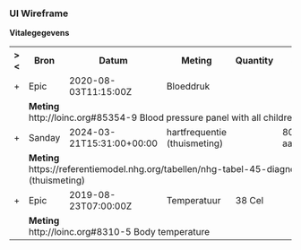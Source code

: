 ### UI Wireframe
<b>Vitalegegevens</b>
<table class="grid">
<tbody>
<tr><th>&gt;&lt;</th>
<th>Bron</th>
<th>Datum</th>
<th>Meting</th>
<th>Quantity</th>
<th>String</th>
<th>Components</th>
<th>Uitvoerder</th>
<th>Status</th>
</tr>
<tr><td>+</td>
<td>Epic</td>
<td>2020-08-03T11:15:00Z</td>
<td>Bloeddruk</td>
<td></td>
<td></td>
<td>100/60 mm[Hg]</td>
<td>C Ooms</td>
<td>final</td>
</tr><tr><td></td><td colspan=8>
<b>Meting</b><br/>http://loinc.org#85354-9 Blood pressure panel with all children optional<br/>
</td></tr>
<tr><td>+</td>
<td>Sanday</td>
<td>2024-03-21T15:31:00+00:00</td>
<td>hartfrequentie (thuismeting)</td>
<td></td>
<td>80 aantal/min</td>
<td></td>
<td></td>
<td>final</td>
</tr><tr><td></td><td colspan=8>
<b>Meting</b><br/>https://referentiemodel.nhg.org/tabellen/nhg-tabel-45-diagnostische-bepalingen#3963 hartfrequentie (thuismeting)<br/>
</td></tr>
<tr><td>+</td>
<td>Epic</td>
<td>2019-08-23T07:00:00Z</td>
<td>Temperatuur</td>
<td>38 Cel</td>
<td></td>
<td></td>
<td>S Brouwer</td>
<td>final</td>
</tr><tr><td></td><td colspan=8>
<b>Meting</b><br/>http://loinc.org#8310-5 Body temperature<br/>
</td></tr>
</tbody>
</table>